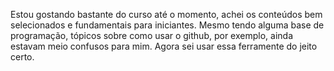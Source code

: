 Estou gostando bastante do curso até o momento, achei os conteúdos bem selecionados e fundamentais para iniciantes. Mesmo tendo alguma base de programação, tópicos sobre como usar o github, por exemplo, ainda estavam meio confusos para mim. Agora sei usar essa ferramente do jeito certo.
